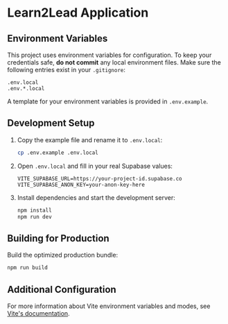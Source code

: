 # Learn2Lead Application

## Environment Variables

This project uses environment variables for configuration. To keep your credentials safe, **do not commit** any local environment files. Make sure the following entries exist in your `.gitignore`:

```
.env.local
.env.*.local
```

A template for your environment variables is provided in `.env.example`.

## Development Setup

1. Copy the example file and rename it to `.env.local`:
   ```bash
   cp .env.example .env.local
   ```
2. Open `.env.local` and fill in your real Supabase values:
   ```env
   VITE_SUPABASE_URL=https://your-project-id.supabase.co
   VITE_SUPABASE_ANON_KEY=your-anon-key-here
   ```
3. Install dependencies and start the development server:
   ```bash
   npm install
   npm run dev
   ```

## Building for Production

Build the optimized production bundle:

```bash
npm run build
```

## Additional Configuration

For more information about Vite environment variables and modes, see [Vite's documentation](https://vitejs.dev/guide/env-and-mode.html).
